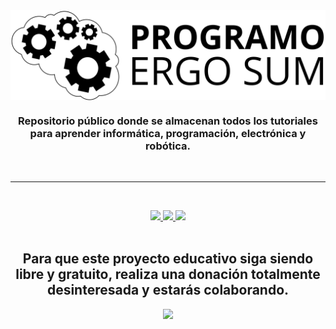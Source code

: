 <div align="center">
  <img align="center" src="logo-programo-ergo-sum.svg"/>
  <br />
  <h3>
    Repositorio público donde se almacenan todos los tutoriales para aprender informática, programación, electrónica y robótica.
  </h3>
</div>

<br /><hr /><br />

<div align="center">
  <a href="https://www.programoergosum.es/colabora">
    <img src="https://badgen.net/badge/collaborators/♥/orange">
  </a>
  <a href="https://www.paypal.me/programoergosum">
    <img src="https://badgen.net/badge/donations/paypal%20me/orange">
  </a>
  <a href="https://creativecommons.org/licenses/by-sa/4.0/deed.es_ES">
    <img src="https://badgen.net/badge/license/ccbysa%204.0/orange">
  </a>
</div>

<br />

<div align="center">
  <h2>
    Para que este proyecto educativo siga siendo libre y gratuito, realiza una donación totalmente desinteresada y estarás colaborando.
  </h2>
  <a href="https://www.paypal.com/cgi-bin/webscr?cmd=_s-xclick&hosted_button_id=7N56RY2QKJJDS&source=url">
    <img width="200" src="https://www.paypalobjects.com/es_ES/ES/i/btn/btn_donateCC_LG.gif" />
  </a>
</div>
